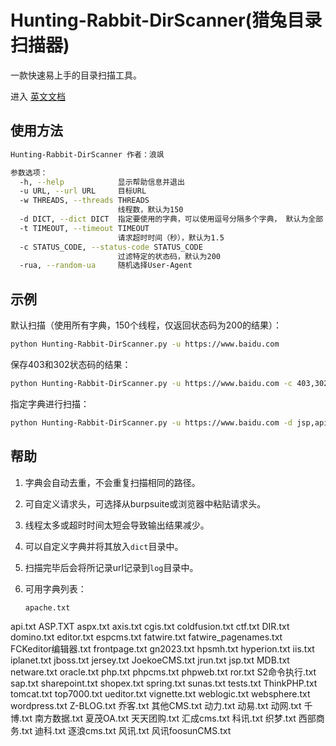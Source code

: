 # Hunting-Rabbit-DirScanner(猎兔目录扫描器)

一款快速易上手的目录扫描工具。

进入 [英文文档](https://github.com/langsasec/Hunting-Rabbit-DirScanner/blob/main/README_EN.md)

## 使用方法

```sh
Hunting-Rabbit-DirScanner 作者：浪飒

参数选项：
  -h, --help            显示帮助信息并退出
  -u URL, --url URL     目标URL
  -w THREADS, --threads THREADS
                        线程数，默认为150
  -d DICT, --dict DICT  指定要使用的字典，可以使用逗号分隔多个字典， 默认为全部
  -t TIMEOUT, --timeout TIMEOUT
                        请求超时时间（秒），默认为1.5
  -c STATUS_CODE, --status-code STATUS_CODE
                        过滤特定的状态码，默认为200
  -rua, --random-ua     随机选择User-Agent
```

## 示例

默认扫描（使用所有字典，150个线程，仅返回状态码为200的结果）：

```sh
python Hunting-Rabbit-DirScanner.py -u https://www.baidu.com
```

保存403和302状态码的结果：

```sh
python Hunting-Rabbit-DirScanner.py -u https://www.baidu.com -c 403,302
```

指定字典进行扫描：

```sh
python Hunting-Rabbit-DirScanner.py -u https://www.baidu.com -d jsp,api
```

## 帮助

1. 字典会自动去重，不会重复扫描相同的路径。

2. 可自定义请求头，可选择从burpsuite或浏览器中粘贴请求头。

3. 线程太多或超时时间太短会导致输出结果减少。

4. 可以自定义字典并将其放入`dict`目录中。

5. 扫描完毕后会将所记录url记录到`log`目录中。

6. 可用字典列表：

   ```sh
   apache.txt
api.txt
ASP.TXT
aspx.txt
axis.txt
cgis.txt
coldfusion.txt
ctf.txt
DIR.txt
domino.txt
editor.txt
espcms.txt
fatwire.txt
fatwire_pagenames.txt
FCKeditor编辑器.txt
frontpage.txt
gn2023.txt
hpsmh.txt
hyperion.txt
iis.txt
iplanet.txt
jboss.txt
jersey.txt
JoekoeCMS.txt
jrun.txt
jsp.txt
MDB.txt
netware.txt
oracle.txt
php.txt
phpcms.txt
phpweb.txt
ror.txt
S2命令执行.txt
sap.txt
sharepoint.txt
shopex.txt
spring.txt
sunas.txt
tests.txt
ThinkPHP.txt
tomcat.txt
top7000.txt
ueditor.txt
vignette.txt
weblogic.txt
websphere.txt
wordpress.txt
Z-BLOG.txt
乔客.txt
其他CMS.txt
动力.txt
动易.txt
动网.txt
千博.txt
南方数据.txt
夏茂OA.txt
天天团购.txt
汇成cms.txt
科讯.txt
织梦.txt
西部商务.txt
迪科.txt
逐浪cms.txt
风讯.txt
风讯foosunCMS.txt
   ```
